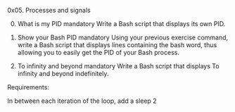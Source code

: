 0x05. Processes and signals

0. What is my PID
mandatory
Write a Bash script that displays its own PID.


2. Show your Bash PID
mandatory
Using your previous exercise command, write a Bash script that displays lines containing the bash word, thus allowing you to easily get the PID of your Bash process.


4. To infinity and beyond
mandatory
Write a Bash script that displays To infinity and beyond indefinitely.

Requirements:

In between each iteration of the loop, add a sleep 2
